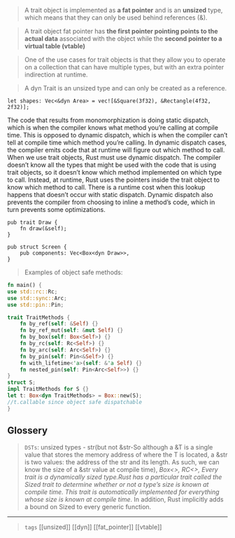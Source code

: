 

> A trait object is implemented as **a fat pointer** and is an **unsized** type, which means that they can only be used behind references (&).

> A trait object fat pointer has **the first pointer pointing points to the actual data** associated with the object while the **second pointer to a virtual table (vtable)**

> One of the use cases for trait objects is that they allow you to operate on a collection that can have multiple types, but with an extra pointer indirection at runtime.

> A dyn Trait is an unsized type and can only be created as a reference.

```rust,no_run,compile_fail
let shapes: Vec<&dyn Area> = vec![&Square(3f32), &Rectangle(4f32, 2f32)];
```

The code that results from monomorphization is doing static dispatch, which is when the compiler knows what method you’re calling at compile time.
This is opposed to dynamic dispatch, which is when the compiler can’t tell at compile time which method you’re calling.
In dynamic dispatch cases, the compiler emits code that at runtime will figure out which method to call.
When we use trait objects, Rust must use dynamic dispatch. The compiler doesn’t know all the types that might be used with the code that is using trait objects,
so it doesn’t know which method implemented on which type to call. Instead, at runtime, Rust uses the pointers inside the trait object to know which method to call. There is a runtime cost when this lookup happens that doesn’t occur with static dispatch. Dynamic dispatch also prevents the compiler from choosing to inline a method’s code, which in turn prevents some optimizations.

```rust,no_run
pub trait Draw {
    fn draw(&self);
}

pub struct Screen {
    pub components: Vec<Box<dyn Draw>>,
}
```

> Examples of object safe methods:

```rust
fn main() {
use std::rc::Rc;
use std::sync::Arc;
use std::pin::Pin;

trait TraitMethods {
    fn by_ref(self: &Self) {}
    fn by_ref_mut(self: &mut Self) {}
    fn by_box(self: Box<Self>) {}
    fn by_rc(self: Rc<Self>) {}
    fn by_arc(self: Arc<Self>) {}
    fn by_pin(self: Pin<&Self>) {}
    fn with_lifetime<'a>(self: &'a Self) {}
    fn nested_pin(self: Pin<Arc<Self>>) {}
}
struct S;
impl TraitMethods for S {}
let t: Box<dyn TraitMethods> = Box::new(S);
//t.callable since object safe dispatchable
}
```
## Glossery

> `DSTs`: unsized types - str(but not &str-So although a &T is a single value that stores the memory address of where the T is located, a &str is two values: the address of the str and its length. As such, we can know the size of a &str value at compile time),
> *Box<>, RC<>, Every trait is a dynamically sized type.Rust has a particular trait called the Sized trait to determine whether or not a type’s size is known at compile time. This trait is automatically implemented for everything whose size is known at compile time*. In addition, Rust implicitly adds a bound on Sized to every generic function. 

---

> `tags` [[unsized]] [[dyn]] [[fat_pointer]] [[vtable]]
